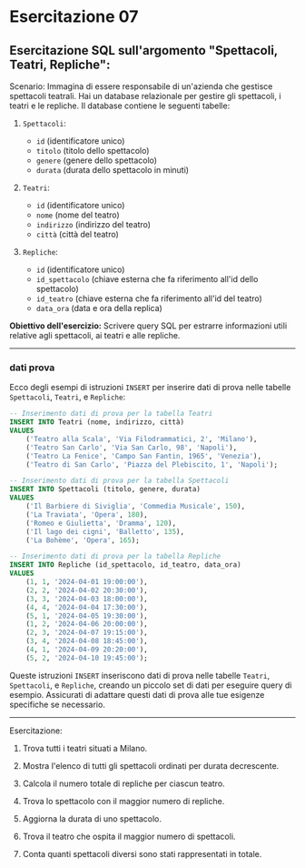 # Esercitazione 07

## Esercitazione SQL sull'argomento "Spettacoli, Teatri, Repliche":

Scenario:
Immagina di essere responsabile di un'azienda che gestisce spettacoli teatrali. Hai un database relazionale per gestire gli spettacoli, i teatri e le repliche. Il database contiene le seguenti tabelle:

1. `Spettacoli`:
   - `id` (identificatore unico)
   - `titolo` (titolo dello spettacolo)
   - `genere` (genere dello spettacolo)
   - `durata` (durata dello spettacolo in minuti)

2. `Teatri`:
   - `id` (identificatore unico)
   - `nome` (nome del teatro)
   - `indirizzo` (indirizzo del teatro)
   - `città` (città del teatro)

3. `Repliche`:
   - `id` (identificatore unico)
   - `id_spettacolo` (chiave esterna che fa riferimento all'id dello spettacolo)
   - `id_teatro` (chiave esterna che fa riferimento all'id del teatro)
   - `data_ora` (data e ora della replica)

**Obiettivo dell'esercizio:** Scrivere query SQL per estrarre informazioni utili relative agli spettacoli, ai teatri e alle repliche.

---

### dati prova

Ecco degli esempi di istruzioni `INSERT` per inserire dati di prova nelle tabelle `Spettacoli`, `Teatri`, e `Repliche`:

```sql
-- Inserimento dati di prova per la tabella Teatri
INSERT INTO Teatri (nome, indirizzo, città)
VALUES 
    ('Teatro alla Scala', 'Via Filodrammatici, 2', 'Milano'),
    ('Teatro San Carlo', 'Via San Carlo, 98', 'Napoli'),
    ('Teatro La Fenice', 'Campo San Fantin, 1965', 'Venezia'),
    ('Teatro di San Carlo', 'Piazza del Plebiscito, 1', 'Napoli');

-- Inserimento dati di prova per la tabella Spettacoli
INSERT INTO Spettacoli (titolo, genere, durata)
VALUES 
    ('Il Barbiere di Siviglia', 'Commedia Musicale', 150),
    ('La Traviata', 'Opera', 180),
    ('Romeo e Giulietta', 'Dramma', 120),
    ('Il lago dei cigni', 'Balletto', 135),
    ('La Bohème', 'Opera', 165);

-- Inserimento dati di prova per la tabella Repliche
INSERT INTO Repliche (id_spettacolo, id_teatro, data_ora)
VALUES 
    (1, 1, '2024-04-01 19:00:00'),
    (2, 2, '2024-04-02 20:30:00'),
    (3, 3, '2024-04-03 18:00:00'),
    (4, 4, '2024-04-04 17:30:00'),
    (5, 1, '2024-04-05 19:30:00'),
    (1, 2, '2024-04-06 20:00:00'),
    (2, 3, '2024-04-07 19:15:00'),
    (3, 4, '2024-04-08 18:45:00'),
    (4, 1, '2024-04-09 20:20:00'),
    (5, 2, '2024-04-10 19:45:00');
```

Queste istruzioni `INSERT` inseriscono dati di prova nelle tabelle `Teatri`, `Spettacoli`, e `Repliche`, creando un piccolo set di dati per eseguire query di esempio. Assicurati di adattare questi dati di prova alle tue esigenze specifiche se necessario.

---
Esercitazione:

1. Trova tutti i teatri situati a Milano.

2. Mostra l'elenco di tutti gli spettacoli ordinati per durata decrescente.

3. Calcola il numero totale di repliche per ciascun teatro.

4. Trova lo spettacolo con il maggior numero di repliche.

5. Aggiorna la durata di uno spettacolo.

6. Trova il teatro che ospita il maggior numero di spettacoli.

7. Conta quanti spettacoli diversi sono stati rappresentati in totale.
